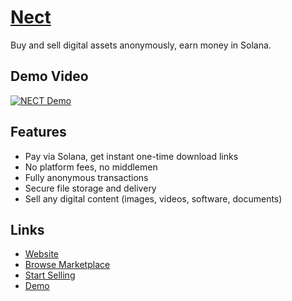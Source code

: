 # [Nect](https://nect-sol.vercel.app/)

Buy and sell digital assets anonymously, earn money in Solana.

## Demo Video

[![NECT Demo](https://img.youtube.com/vi/WdVtl4wed58/maxresdefault.jpg)](https://youtu.be/WdVtl4wed58)

## Features

- Pay via Solana, get instant one-time download links
- No platform fees, no middlemen
- Fully anonymous transactions
- Secure file storage and delivery
- Sell any digital content (images, videos, software, documents)

## Links

- [Website](https://nect-sol.vercel.app/)
- [Browse Marketplace](https://nect.vercel.app/marketplace)
- [Start Selling](https://nect.vercel.app/create)
- [Demo](https://youtu.be/WdVtl4wed58)
